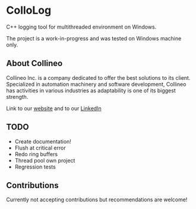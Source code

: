 # ColloLog
C++ logging tool for multithreaded environment on Windows.

The project is a work-in-progress and was tested on Windows machine only.

## About Collineo

Collineo Inc. is a company dedicated to offer the best solutions to its client. Specialized in automation machinery and software development, Collineo has activities in various industries as adaptability is one of its biggest strength.

Link to our [website][1] and to our [LinkedIn][2]

[1]: http://www.collineo.net
[2]: https://ca.linkedin.com/company/collineo-inc

## TODO

- Create documentation!
- Flush at critical error
- Redo ring buffers
- Thread pool own project
- Regression tests

## Contributions

Currently not accepting contributions but recommendations are welcome!
